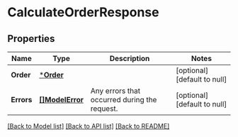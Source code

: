 # CalculateOrderResponse

## Properties

 Name       | Type                         | Description                                  | Notes                        
------------|------------------------------|----------------------------------------------|------------------------------
 **Order**  | [***Order**](Order.md)       |                                              | [optional] [default to null] 
 **Errors** | [**[]ModelError**](Error.md) | Any errors that occurred during the request. | [optional] [default to null] 

[[Back to Model list]](../README.md#documentation-for-models) [[Back to API list]](../README.md#documentation-for-api-endpoints) [[Back to README]](../README.md)

